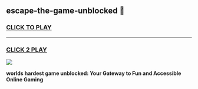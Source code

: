 
## escape-the-game-unblocked 👋
<h3>
<a href="https://premium.freeplayer.one?title=escape-the-game-unblocked&ref=14F">CLICK TO PLAY</a></h3>
<hr>

<h3>
<a href="https://premium.freeplayer.one?title=escape-the-game-unblocked&ref=14F">CLICK 2 PLAY</a>
  
</h3>

<a href="https://premium.freeplayer.one?title=escape-the-game-unblocked&ref=12F/"><img src="https://clearcache.store/games.png"></a>


**worlds hardest game unblocked: Your Gateway to Fun and Accessible Online Gaming**
